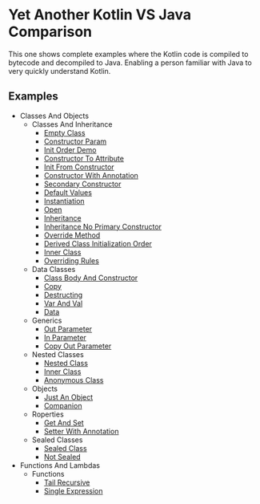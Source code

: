 
# Yet Another Kotlin VS Java Comparison

This one shows complete examples where the Kotlin code is compiled to bytecode and decompiled to Java. Enabling a person familiar with Java to very quickly understand Kotlin.

## Examples
* Classes And Objects 
  * Classes And Inheritance 
    * [Empty Class](https://github.com/tomasbjerre/yet-another-kotlin-vs-java-comparison/blob/master/doc/classesiiiandiiiobjects/classesiiiandiiiinheritance/p01emptyiiiclass.md)
    * [Constructor Param](https://github.com/tomasbjerre/yet-another-kotlin-vs-java-comparison/blob/master/doc/classesiiiandiiiobjects/classesiiiandiiiinheritance/p02constructoriiiparam.md)
    * [Init Order Demo](https://github.com/tomasbjerre/yet-another-kotlin-vs-java-comparison/blob/master/doc/classesiiiandiiiobjects/classesiiiandiiiinheritance/p03initiiiorderiiidemo.md)
    * [Constructor To Attribute](https://github.com/tomasbjerre/yet-another-kotlin-vs-java-comparison/blob/master/doc/classesiiiandiiiobjects/classesiiiandiiiinheritance/p04constructoriiitoiiiattribute.md)
    * [Init From Constructor](https://github.com/tomasbjerre/yet-another-kotlin-vs-java-comparison/blob/master/doc/classesiiiandiiiobjects/classesiiiandiiiinheritance/p05initiiifromiiiconstructor.md)
    * [Constructor With Annotation](https://github.com/tomasbjerre/yet-another-kotlin-vs-java-comparison/blob/master/doc/classesiiiandiiiobjects/classesiiiandiiiinheritance/p06constructoriiiwithiiiannotation.md)
    * [Secondary Constructor](https://github.com/tomasbjerre/yet-another-kotlin-vs-java-comparison/blob/master/doc/classesiiiandiiiobjects/classesiiiandiiiinheritance/p07secondaryiiiconstructor.md)
    * [Default Values](https://github.com/tomasbjerre/yet-another-kotlin-vs-java-comparison/blob/master/doc/classesiiiandiiiobjects/classesiiiandiiiinheritance/p08defaultiiivalues.md)
    * [Instantiation](https://github.com/tomasbjerre/yet-another-kotlin-vs-java-comparison/blob/master/doc/classesiiiandiiiobjects/classesiiiandiiiinheritance/p09instantiation.md)
    * [Open](https://github.com/tomasbjerre/yet-another-kotlin-vs-java-comparison/blob/master/doc/classesiiiandiiiobjects/classesiiiandiiiinheritance/p10open.md)
    * [Inheritance](https://github.com/tomasbjerre/yet-another-kotlin-vs-java-comparison/blob/master/doc/classesiiiandiiiobjects/classesiiiandiiiinheritance/p11inheritance.md)
    * [Inheritance No Primary Constructor](https://github.com/tomasbjerre/yet-another-kotlin-vs-java-comparison/blob/master/doc/classesiiiandiiiobjects/classesiiiandiiiinheritance/p12inheritanceiiinoiiiprimaryiiiconstructor.md)
    * [Override Method](https://github.com/tomasbjerre/yet-another-kotlin-vs-java-comparison/blob/master/doc/classesiiiandiiiobjects/classesiiiandiiiinheritance/p13overrideiiimethod.md)
    * [Derived Class Initialization Order](https://github.com/tomasbjerre/yet-another-kotlin-vs-java-comparison/blob/master/doc/classesiiiandiiiobjects/classesiiiandiiiinheritance/p14derivediiiclassiiiinitializationiiiorder.md)
    * [Inner Class](https://github.com/tomasbjerre/yet-another-kotlin-vs-java-comparison/blob/master/doc/classesiiiandiiiobjects/classesiiiandiiiinheritance/p15inneriiiclass.md)
    * [Overriding Rules](https://github.com/tomasbjerre/yet-another-kotlin-vs-java-comparison/blob/master/doc/classesiiiandiiiobjects/classesiiiandiiiinheritance/p16overridingiiirules.md)
  * Data Classes 
    * [Class Body And Constructor](https://github.com/tomasbjerre/yet-another-kotlin-vs-java-comparison/blob/master/doc/classesiiiandiiiobjects/dataiiiclasses/p01classiiibodyiiiandiiiconstructor.md)
    * [Copy](https://github.com/tomasbjerre/yet-another-kotlin-vs-java-comparison/blob/master/doc/classesiiiandiiiobjects/dataiiiclasses/p02copy.md)
    * [Destructing](https://github.com/tomasbjerre/yet-another-kotlin-vs-java-comparison/blob/master/doc/classesiiiandiiiobjects/dataiiiclasses/p03destructing.md)
    * [Var And Val](https://github.com/tomasbjerre/yet-another-kotlin-vs-java-comparison/blob/master/doc/classesiiiandiiiobjects/dataiiiclasses/p04variiiandiiival.md)
    * [Data](https://github.com/tomasbjerre/yet-another-kotlin-vs-java-comparison/blob/master/doc/classesiiiandiiiobjects/dataiiiclasses/p10data.md)
  * Generics 
    * [Out Parameter](https://github.com/tomasbjerre/yet-another-kotlin-vs-java-comparison/blob/master/doc/classesiiiandiiiobjects/generics/p01outiiiparameter.md)
    * [In Parameter](https://github.com/tomasbjerre/yet-another-kotlin-vs-java-comparison/blob/master/doc/classesiiiandiiiobjects/generics/p02iniiiparameter.md)
    * [Copy Out Parameter](https://github.com/tomasbjerre/yet-another-kotlin-vs-java-comparison/blob/master/doc/classesiiiandiiiobjects/generics/p03copyiiioutiiiparameter.md)
  * Nested Classes 
    * [Nested Class](https://github.com/tomasbjerre/yet-another-kotlin-vs-java-comparison/blob/master/doc/classesiiiandiiiobjects/nestediiiclasses/p01nestediiiclass.md)
    * [Inner Class](https://github.com/tomasbjerre/yet-another-kotlin-vs-java-comparison/blob/master/doc/classesiiiandiiiobjects/nestediiiclasses/p02inneriiiclass.md)
    * [Anonymous Class](https://github.com/tomasbjerre/yet-another-kotlin-vs-java-comparison/blob/master/doc/classesiiiandiiiobjects/nestediiiclasses/p03anonymousiiiclass.md)
  * Objects 
    * [Just An Object](https://github.com/tomasbjerre/yet-another-kotlin-vs-java-comparison/blob/master/doc/classesiiiandiiiobjects/objects/p01justiiianiiiobject.md)
    * [Companion](https://github.com/tomasbjerre/yet-another-kotlin-vs-java-comparison/blob/master/doc/classesiiiandiiiobjects/objects/p02companion.md)
  * Roperties 
    * [Get And Set](https://github.com/tomasbjerre/yet-another-kotlin-vs-java-comparison/blob/master/doc/classesiiiandiiiobjects/properties/p01getiiiandiiiset.md)
    * [Setter With Annotation](https://github.com/tomasbjerre/yet-another-kotlin-vs-java-comparison/blob/master/doc/classesiiiandiiiobjects/properties/p02setteriiiwithiiiannotation.md)
  * Sealed Classes 
    * [Sealed Class](https://github.com/tomasbjerre/yet-another-kotlin-vs-java-comparison/blob/master/doc/classesiiiandiiiobjects/sealediiiclasses/p01sealediiiclass.md)
    * [Not Sealed](https://github.com/tomasbjerre/yet-another-kotlin-vs-java-comparison/blob/master/doc/classesiiiandiiiobjects/sealediiiclasses/p02notiiisealed.md)
* Functions And Lambdas 
  * Functions 
    * [Tail Recursive](https://github.com/tomasbjerre/yet-another-kotlin-vs-java-comparison/blob/master/doc/functionsiiiandiiilambdas/functions/p01tailiiirecursive.md)
    * [Single Expression](https://github.com/tomasbjerre/yet-another-kotlin-vs-java-comparison/blob/master/doc/functionsiiiandiiilambdas/functions/p02singleiiiexpression.md)
